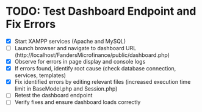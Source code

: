 # TODO: Test Dashboard Endpoint and Fix Errors

- [x] Start XAMPP services (Apache and MySQL)
- [ ] Launch browser and navigate to dashboard URL (http://localhost/FandersMicrofinance/public/dashboard.php)
- [x] Observe for errors in page display and console logs
- [x] If errors found, identify root cause (check database connection, services, templates)
- [x] Fix identified errors by editing relevant files (increased execution time limit in BaseModel.php and Session.php)
- [ ] Retest the dashboard endpoint
- [ ] Verify fixes and ensure dashboard loads correctly
